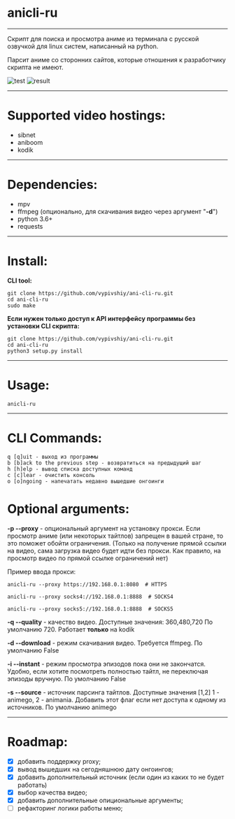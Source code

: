 # anicli-ru
___
Скрипт для поиска и просмотра аниме из терминала с русской озвучкой для linux систем, написанный на python.

Парсит аниме со сторонних сайтов, которые отношения к разработчику скрипта не имеют.

![test](example.svg)
![result](https://i.imgur.com/hGWF07x.png)
___
# Supported video hostings:
* sibnet
* aniboom
* kodik
---
# Dependencies:
* mpv
* ffmpeg (опционально, для скачивания видео через аргумент "**-d**")
* python 3.6+
* requests
___
# Install:
**CLI tool:**
```
git clone https://github.com/vypivshiy/ani-cli-ru.git
cd ani-cli-ru
sudo make
```
**Если нужен только доступ к API интерфейсу программы без установки CLI скрипта:**
```
git clone https://github.com/vypivshiy/ani-cli-ru.git
cd ani-cli-ru
python3 setup.py install
```
___
# Usage:
`anicli-ru`
___
# CLI Commands:
```
q [q]uit - выход из программы
b [b]ack to the previous step - возвратиться на предыдущий шаг
h [h]elp - вывод списка доступных команд
c [c]lear - очистить консоль
o [o]ngoing - напечатать недавно вышедшие онгоинги
```
# Optional arguments:
**-p --proxy** - опциональный аргумент на установку прокси. Если просмотр аниме (или некоторых тайтлов) 
запрещен в вашей стране, то это поможет обойти ограничения. (Только на получение прямой ссылки на видео, 
сама загрузка видео будет идти без прокси. Как правило, на просмотр видео по прямой ссылке ограничений нет)

Пример ввода прокси:
    
    anicli-ru --proxy https://192.168.0.1:8080  # HTTPS
    
    anicli-ru --proxy socks4://192.168.0.1:8888  # SOCKS4
    
    anicli-ru --proxy socks5://192.168.0.1:8888  # SOCKS5

**-q --quality** - качество видео. Доступные значения: 360,480,720 По умолчанию 720. Работает __только__ на kodik

**-d --download** - режим скачивания видео. Требуется ffmpeg. По умолчанию False

**-i --instant** - режим просмотра эпизодов пока они не закончатся. Удобно, если хотите посмотреть полностью 
тайтл, не переключая эпизоды вручную. По умолчанию False

**-s --source** - источник парсинга тайтлов. Доступные значения [1,2] 1 - animego, 2 - animania. Добавить этот флаг 
если нет доступа к одному из источников. По умолчанию animego

---
# Roadmap:

- [x] добавить поддержку proxy;
- [x] вывод вышедших на сегодняшнюю дату онгоингов;
- [x] добавить дополнительный источник (если один из каких то не будет работать)
- [x] выбор качества видео;
- [x] добавить дополнительные опициональные аргументы;
- [ ] рефакторинг логики работы меню;
